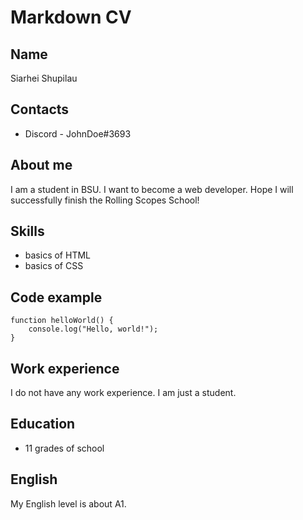 # Markdown CV

## Name

Siarhei Shupilau

## Contacts

- Discord - JohnDoe#3693

## About me

I am a student in BSU. I want to become a web developer. Hope I will successfully finish the Rolling Scopes School!

## Skills

- basics of HTML
- basics of CSS

## Code example

```
function helloWorld() {
    console.log("Hello, world!");
}
```

## Work experience

I do not have any work experience. I am just a student.

## Education

- 11 grades of school

## English

My English level is about A1.
